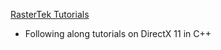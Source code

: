 [RasterTek Tutorials](https://www.rastertek.com/tutdx11win10.html)
- Following along tutorials on DirectX 11 in C++
